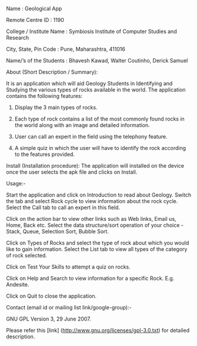 Name : Geological App

Remote Centre ID  : 1190

College / Institute Name : Symbiosis Institute of Computer Studies and Research

City, State, Pin Code : Pune, Maharashtra, 411016

Name/’s of the Students : Bhavesh Kawad, Walter Coutinho, Derick Samuel

About (Short Description / Summary):

It is an application which will aid Geology Students in Identifying and Studying the various types of rocks available in the world. The application contains the following features:

1. Display the 3 main types of rocks.

2. Each type of rock contains a list of the most commonly found rocks in the world along with an image and detailed information.

3. User can call an expert in the field using the telephony feature.

4. A simple quiz in which the user will have to identify the rock according to the features provided.

Install (Installation procedure): The application will installed on the device once the user selects the apk file and clicks on Install.

Usage:-

Start the application and click on Introduction to read about Geology. Switch the tab and select Rock cycle to view information about the rock cycle. Select the Call tab to call an expert in this field.

Click on the action bar to view other links such as Web links, Email us, Home, Back etc.
Select the data structure/sort operation of your choice - Stack, Queue, Selection Sort, Bubble Sort.

Click on Types of Rocks and select the type of rock about which you would like to gain information. Select the List tab to view all types of the category of rock selected.

Click on Test Your Skills to attempt a quiz on rocks.

Click on Help and Search to view information for a specific Rock. E.g. Andesite.

Click on Quit to close the application.

Contact (email id or mailing list link/google-group):- 

GNU GPL Version 3, 29 June 2007.

Please refer this [link] (http://www.gnu.org/licenses/gpl-3.0.txt) for detailed description.
